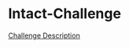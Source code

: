 # Intact-Challenge
[Challenge Description](https://docs.google.com/document/d/1D8zmaDtCaCXrFW5gU_ogM_4UV5bpmSv0o_QHdng6hQM](https://docs.google.com/document/d/1D8zmaDtCaCXrFW5gU_ogM_4UV5bpmSv0o_QHdng6hQM/edit?usp=sharing)https://docs.google.com/document/d/1D8zmaDtCaCXrFW5gU_ogM_4UV5bpmSv0o_QHdng6hQM/edit?usp=sharing)
